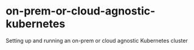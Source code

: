 # on-prem-or-cloud-agnostic-kubernetes
Setting up and running an on-prem or cloud agnostic Kubernetes cluster


